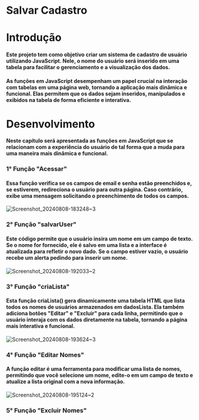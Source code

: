 # Salvar Cadastro
# Introdução 
#### Este projeto tem como objetivo criar um sistema de cadastro de usuário utilizando JavaScript. Nele, o nome do usuário será inserido em uma tabela para facilitar o gerenciamento e a visualização dos dados.

#### As funções em JavaScript desempenham um papel crucial na interação com tabelas em uma página web, tornando a aplicação mais dinâmica e funcional. Elas permitem que os dados sejam inseridos, manipulados e exibidos na tabela de forma eficiente e interativa.

# Desenvolvimento 

#### Neste capítulo será apresentada as funções em JavaScript que se relacionam com a experiência do usuário de tal forma que a muda para uma maneira mais dinâmica e funcional.

### 1° Função "Acessar"

#### Essa função verifica se os campos de email e senha estão preenchidos e, se estiverem, redireciona o usuário para outra página. Caso contrário, exibe uma mensagem solicitando o preenchimento de todos os campos.
![Screenshot_20240808-183248~3](https://github.com/user-attachments/assets/3654c5a0-c948-4eca-93fa-d020ccb977f1)

### 2° Função "salvarUser"

#### Este código permite que o usuário insira um nome em um campo de texto. Se o nome for fornecido, ele é salvo em uma lista e a interface é atualizada para refletir o novo dado. Se o campo estiver vazio, o usuário recebe um alerta pedindo para inserir um nome.
![Screenshot_20240808-192033~2](https://github.com/user-attachments/assets/3c063110-8936-4660-913b-c88630bf7b2b)

### 3° Função "criaLista"

#### Esta função criaLista() gera dinamicamente uma tabela HTML que lista todos os nomes de usuários armazenados em dadosLista. Ela também adiciona botões "Editar" e "Excluir" para cada linha, permitindo que o usuário interaja com os dados diretamente na tabela, tornando a página mais interativa e funcional.
![Screenshot_20240808-193624~3](https://github.com/user-attachments/assets/6e00156c-251e-41ad-9cf3-8d671aa70085)

### 4° Função "Editar Nomes"

#### A função editar é uma ferramenta para modificar uma lista de nomes, permitindo que você selecione um nome, edite-o em um campo de texto e atualize a lista original com a nova informação.
![Screenshot_20240808-195124~2](https://github.com/user-attachments/assets/8c1d1c13-65a2-4f1d-bab5-ea94704bf22a)

### 5° Função "Excluir Nomes" 

#### 
